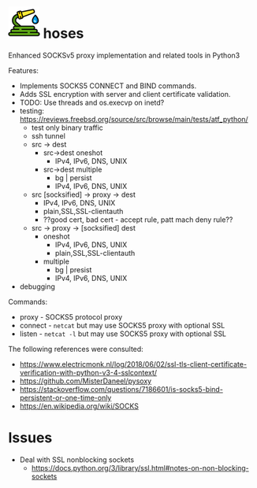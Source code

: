 # <img src="_static/hose_64x64.png" alt=""> hoses

Enhanced SOCKSv5 proxy implementation
and related tools in Python3

Features:

- Implements SOCKS5 CONNECT and BIND commands.
- Adds SSL encryption with server and client certificate
  validation.
- TODO: Use threads and os.execvp on inetd?
- testing: https://reviews.freebsd.org/source/src/browse/main/tests/atf_python/
  - test only binary traffic
  - ssh tunnel
  - src -> dest
    - src->dest oneshot
      - IPv4, IPv6, DNS, UNIX
    - src->dest multiple
      - bg | persist
      - IPv4, IPv6, DNS, UNIX
  - src [socksified] -> proxy -> dest
    - IPv4, IPv6, DNS, UNIX
    - plain,SSL,SSL-clientauth
    - ??good cert, bad cert - accept rule, patt mach deny rule??
  - src -> proxy -> [socksified] dest
    - oneshot
      - IPv4, IPv6, DNS, UNIX
      - plain,SSL,SSL-clientauth
    - multiple
      - bg | presist
      - IPv4, IPv6, DNS, UNIX
- debugging


Commands:

- proxy - SOCKS5 protocol proxy
- connect - `netcat` but may use SOCKS5 proxy with optional SSL
- listen - `netcat -l` but may use SOCKS5 proxy with optional SSL

The following references were consulted:

- https://www.electricmonk.nl/log/2018/06/02/ssl-tls-client-certificate-verification-with-python-v3-4-sslcontext/
- https://github.com/MisterDaneel/pysoxy
- https://stackoverflow.com/questions/7186601/is-socks5-bind-persistent-or-one-time-only
- https://en.wikipedia.org/wiki/SOCKS

# Issues

- Deal with SSL nonblocking sockets
  - https://docs.python.org/3/library/ssl.html#notes-on-non-blocking-sockets





